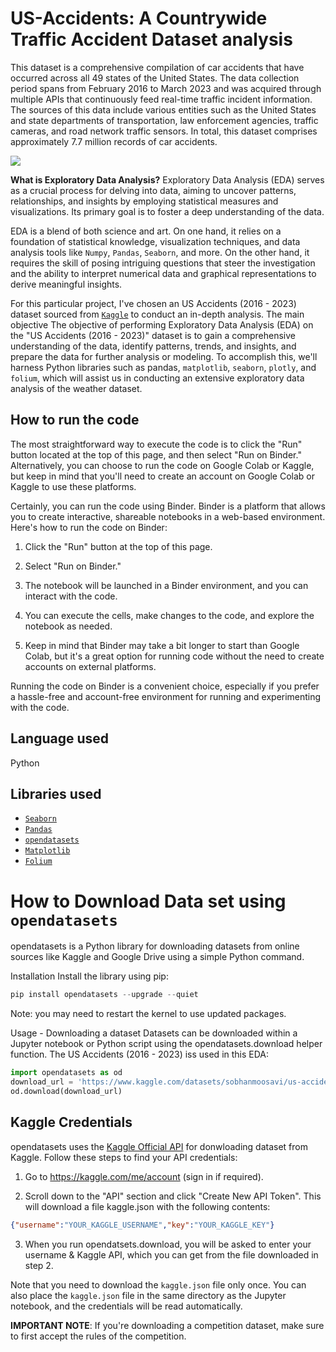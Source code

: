 # US-Accidents: A Countrywide Traffic Accident Dataset analysis


This dataset is a comprehensive compilation of car accidents that have occurred across all 49 states of the United States. The data collection period spans from February 2016 to March 2023 and was acquired through multiple APIs that continuously feed real-time traffic incident information. The sources of this data include various entities such as the United States and state departments of transportation, law enforcement agencies, traffic cameras, and road network traffic sensors. In total, this dataset comprises approximately 7.7 million records of car accidents.

![](https://i.imgur.com/ThC4Pqq.png)


**What is Exploratory Data Analysis?**
Exploratory Data Analysis (EDA) serves as a crucial process for delving into data, aiming to uncover patterns, relationships, and insights by employing statistical measures and visualizations. Its primary goal is to foster a deep understanding of the data.

EDA is a blend of both science and art. On one hand, it relies on a foundation of statistical knowledge, visualization techniques, and data analysis tools like `Numpy`, `Pandas`, `Seaborn`, and more. On the other hand, it requires the skill of posing intriguing questions that steer the investigation and the ability to interpret numerical data and graphical representations to derive meaningful insights.

For this particular project, I've chosen an US Accidents (2016 - 2023) dataset sourced from [`Kaggle`](https://www.kaggle.com/datasets) to conduct an in-depth analysis. The main objective The objective of performing Exploratory Data Analysis (EDA) on the "US Accidents (2016 - 2023)" dataset is to gain a comprehensive understanding of the data, identify patterns, trends, and insights, and prepare the data for further analysis or modeling. To accomplish this, we'll harness Python libraries such as pandas, `matplotlib`, `seaborn`, `plotly`, and `folium`, which will assist us in conducting an extensive exploratory data analysis of the weather dataset.

## How to run the code
The most straightforward way to execute the code is to click the "Run" button located at the top of this page, and then select "Run on Binder." Alternatively, you can choose to run the code on Google Colab or Kaggle, but keep in mind that you'll need to create an account on Google Colab or Kaggle to use these platforms.

Certainly, you can run the code using Binder. Binder is a platform that allows you to create interactive, shareable notebooks in a web-based environment. Here's how to run the code on Binder:

1. Click the "Run" button at the top of this page.

2. Select "Run on Binder."

3. The notebook will be launched in a Binder environment, and you can interact with the code.

4. You can execute the cells, make changes to the code, and explore the notebook as needed.

5. Keep in mind that Binder may take a bit longer to start than Google Colab, but it's a great option for running code without the need to create accounts on external platforms.

Running the code on Binder is a convenient choice, especially if you prefer a hassle-free and account-free environment for running and experimenting with the code.


## Language used
Python

## Libraries used
- [`Seaborn`](https://seaborn.pydata.org/)
- [`Pandas`](https://pandas.pydata.org/)
- [`opendatasets`](https://pypi.org/project/opendatasets/)
- [`Matplotlib`](https://matplotlib.org/)
- [`Folium`](https://pypi.org/project/folium/)

# How to Download Data set using `opendatasets`

opendatasets is a Python library for downloading datasets from online sources like Kaggle and Google Drive using a simple Python command.

Installation
Install the library using pip:

``` python
pip install opendatasets --upgrade --quiet
```
Note: you may need to restart the kernel to use updated packages.

Usage - Downloading a dataset
Datasets can be downloaded within a Jupyter notebook or Python script using the opendatasets.download helper function. The US Accidents (2016 - 2023) iss used in this EDA:
```python
import opendatasets as od
download_url = 'https://www.kaggle.com/datasets/sobhanmoosavi/us-accidents'
od.download(download_url)

```

## Kaggle Credentials

opendatasets uses the [Kaggle Official API](https://www.kaggle.com/settings/account) for donwloading dataset from Kaggle. Follow these steps to find your API credentials:

  1. Go to https://kaggle.com/me/account (sign in if required).

  2. Scroll down to the "API" section and click "Create New API Token".  This will download a file kaggle.json with the following contents:

```json
{"username":"YOUR_KAGGLE_USERNAME","key":"YOUR_KAGGLE_KEY"}
```
  3. When you run opendatsets.download, you will be asked to enter your username & Kaggle API, which you can get from the file downloaded in step 2.
     
Note that you need to download the `kaggle.json` file only once. You can also place the `kaggle.json` file in the same directory as the Jupyter notebook, and the credentials will be read automatically.

**IMPORTANT NOTE**: If you're downloading a competition dataset, make sure to first accept the rules of the competition.
